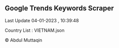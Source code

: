

## Google Trends Keywords Scraper 
 
Last Update 04-01-2023 , 10:39:48

Country List :
VIETNAM.json



© Abdul Muttaqin 
